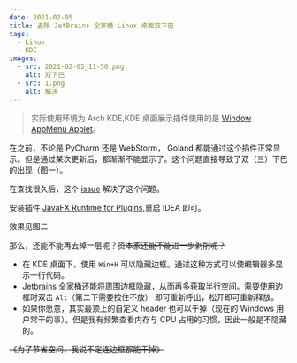 ```yaml
---
date: 2021-02-05
title: 去除 JetBrains 全家桶 Linux 桌面双下巴
tags:
  - Linux
  - KDE
images:
  - src: 2021-02-05_11-50.png
    alt: 双下巴
  - src: 1.png
    alt: 解决
---
```

>  实际使用环境为 Arch KDE,KDE 桌面展示插件使用的是 [Window AppMenu Applet](https://github.com/psifidotos/applet-window-appmenu)。

在之前，不论是 PyCharm 还是 WebStorm， Goland 都能通过这个插件正常显示。但是通过某次更新后，都渐渐不能显示了。这个问题直接导致了双（三）下巴的出现（图一）。

在查找很久后，这个 [issue](https://youtrack.jetbrains.com/issue/JBR-2945) 解决了这个问题。

安装插件 [JavaFX Runtime for Plugins](https://plugins.jetbrains.com/plugin/14250-javafx-runtime-for-plugins),重启 IDEA 即可。

效果见图二

那么，还能不能再去掉一层呢？~~资本家还能不能进一步剥削呢？~~
- 在 KDE 桌面下，使用 `Win+H` 可以隐藏边框。通过这种方式可以使编辑器多显示一行代码。
- Jetbrains 全家桶还能将周围边框隐藏，从而再多获取半行空间。需要使用边框时双击 `Alt`（第二下需要按住不放） 即可重新呼出，松开即可重新释放。
- 如果你愿意，其实最顶上的自定义 header 也可以干掉（现在的 Windows 用户常干的事）。但是我有频繁查看内存与 CPU 占用的习惯，因此一般是不隐藏的。


~~《为了节省空间，我说不定连边框都能干掉》~~